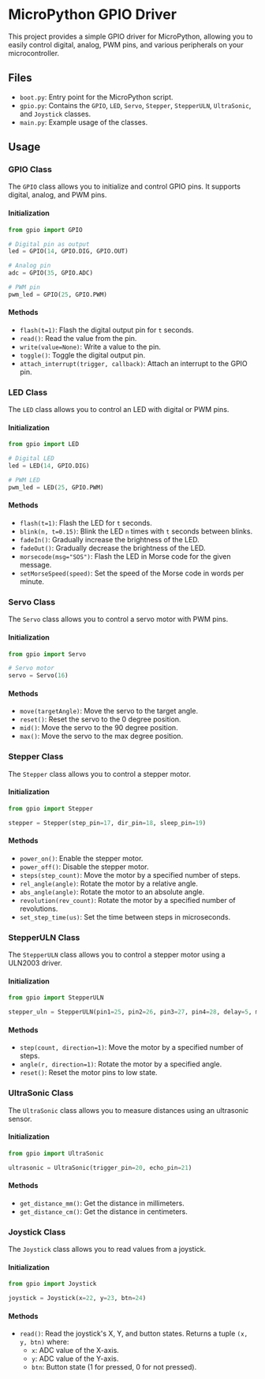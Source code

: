 # MicroPython GPIO Driver

This project provides a simple GPIO driver for MicroPython, allowing you to easily control digital, analog, PWM pins, and various peripherals on your microcontroller.

## Files

- `boot.py`: Entry point for the MicroPython script.
- `gpio.py`: Contains the `GPIO`, `LED`, `Servo`, `Stepper`, `StepperULN`, `UltraSonic`, and `Joystick` classes.
- `main.py`: Example usage of the classes.

## Usage

### GPIO Class

The `GPIO` class allows you to initialize and control GPIO pins. It supports digital, analog, and PWM pins.

#### Initialization

```python
from gpio import GPIO

# Digital pin as output
led = GPIO(14, GPIO.DIG, GPIO.OUT)

# Analog pin
adc = GPIO(35, GPIO.ADC)

# PWM pin
pwm_led = GPIO(25, GPIO.PWM)
```

#### Methods

- `flash(t=1)`: Flash the digital output pin for `t` seconds.
- `read()`: Read the value from the pin.
- `write(value=None)`: Write a value to the pin.
- `toggle()`: Toggle the digital output pin.
- `attach_interrupt(trigger, callback)`: Attach an interrupt to the GPIO pin.

### LED Class

The `LED` class allows you to control an LED with digital or PWM pins.

#### Initialization

```python
from gpio import LED

# Digital LED
led = LED(14, GPIO.DIG)

# PWM LED
pwm_led = LED(25, GPIO.PWM)
```

#### Methods

- `flash(t=1)`: Flash the LED for `t` seconds.
- `blink(n, t=0.15)`: Blink the LED `n` times with `t` seconds between blinks.
- `fadeIn()`: Gradually increase the brightness of the LED.
- `fadeOut()`: Gradually decrease the brightness of the LED.
- `morsecode(msg="SOS")`: Flash the LED in Morse code for the given message.
- `setMorseSpeed(speed)`: Set the speed of the Morse code in words per minute.

### Servo Class

The `Servo` class allows you to control a servo motor with PWM pins.

#### Initialization

```python
from gpio import Servo

# Servo motor
servo = Servo(16)
```

#### Methods

- `move(targetAngle)`: Move the servo to the target angle.
- `reset()`: Reset the servo to the 0 degree position.
- `mid()`: Move the servo to the 90 degree position.
- `max()`: Move the servo to the max degree position.

### Stepper Class

The `Stepper` class allows you to control a stepper motor.

#### Initialization

```python
from gpio import Stepper

stepper = Stepper(step_pin=17, dir_pin=18, sleep_pin=19)
```

#### Methods

- `power_on()`: Enable the stepper motor.
- `power_off()`: Disable the stepper motor.
- `steps(step_count)`: Move the motor by a specified number of steps.
- `rel_angle(angle)`: Rotate the motor by a relative angle.
- `abs_angle(angle)`: Rotate the motor to an absolute angle.
- `revolution(rev_count)`: Rotate the motor by a specified number of revolutions.
- `set_step_time(us)`: Set the time between steps in microseconds.

### StepperULN Class

The `StepperULN` class allows you to control a stepper motor using a ULN2003 driver.

#### Initialization

```python
from gpio import StepperULN

stepper_uln = StepperULN(pin1=25, pin2=26, pin3=27, pin4=28, delay=5, mode=StepperULN.HALFSTEP)
```

#### Methods

- `step(count, direction=1)`: Move the motor by a specified number of steps.
- `angle(r, direction=1)`: Rotate the motor by a specified angle.
- `reset()`: Reset the motor pins to low state.

### UltraSonic Class

The `UltraSonic` class allows you to measure distances using an ultrasonic sensor.

#### Initialization

```python
from gpio import UltraSonic

ultrasonic = UltraSonic(trigger_pin=20, echo_pin=21)
```

#### Methods

- `get_distance_mm()`: Get the distance in millimeters.
- `get_distance_cm()`: Get the distance in centimeters.

### Joystick Class

The `Joystick` class allows you to read values from a joystick.

#### Initialization

```python
from gpio import Joystick

joystick = Joystick(x=22, y=23, btn=24)
```

#### Methods

- `read()`: Read the joystick's X, Y, and button states. Returns a tuple `(x, y, btn)` where:
  - `x`: ADC value of the X-axis.
  - `y`: ADC value of the Y-axis.
  - `btn`: Button state (1 for pressed, 0 for not pressed).